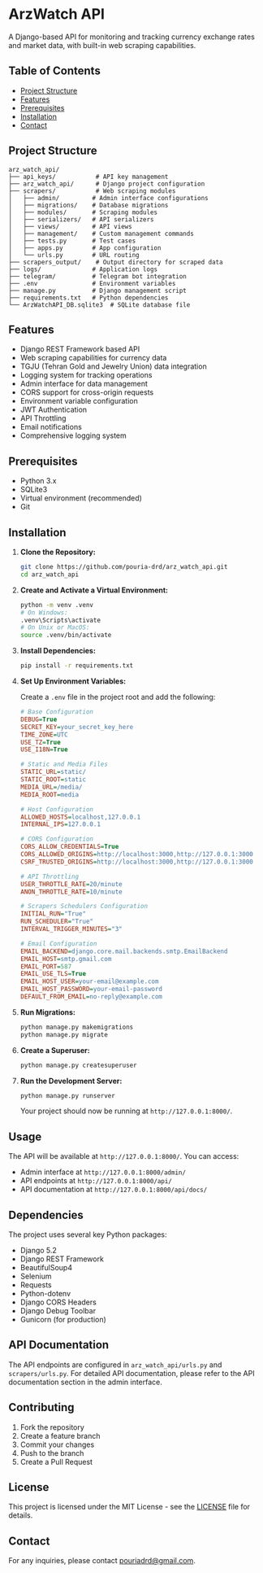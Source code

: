 # ArzWatch API

A Django-based API for monitoring and tracking currency exchange rates and market data, with built-in web scraping capabilities.

## Table of Contents

-   [Project Structure](#project-structure)
-   [Features](#features)
-   [Prerequisites](#prerequisites)
-   [Installation](#installation)
-   [Contact](#contact)

## Project Structure

```
arz_watch_api/
├── api_keys/           # API key management
├── arz_watch_api/      # Django project configuration
├── scrapers/           # Web scraping modules
│   ├── admin/         # Admin interface configurations
│   ├── migrations/    # Database migrations
│   ├── modules/       # Scraping modules
│   ├── serializers/   # API serializers
│   ├── views/         # API views
│   ├── management/    # Custom management commands
│   ├── tests.py       # Test cases
│   ├── apps.py        # App configuration
│   └── urls.py        # URL routing
├── scrapers_output/    # Output directory for scraped data
├── logs/              # Application logs
├── telegram/          # Telegram bot integration
├── .env               # Environment variables
├── manage.py          # Django management script
├── requirements.txt   # Python dependencies
└── ArzWatchAPI_DB.sqlite3  # SQLite database file
```

## Features

-   Django REST Framework based API
-   Web scraping capabilities for currency data
-   TGJU (Tehran Gold and Jewelry Union) data integration
-   Logging system for tracking operations
-   Admin interface for data management
-   CORS support for cross-origin requests
-   Environment variable configuration
-   JWT Authentication
-   API Throttling
-   Email notifications
-   Comprehensive logging system

## Prerequisites

-   Python 3.x
-   SQLite3
-   Virtual environment (recommended)
-   Git

## Installation

1. **Clone the Repository:**

    ```bash
    git clone https://github.com/pouria-drd/arz_watch_api.git
    cd arz_watch_api
    ```

2. **Create and Activate a Virtual Environment:**

    ```bash
    python -m venv .venv
    # On Windows:
    .venv\Scripts\activate
    # On Unix or MacOS:
    source .venv/bin/activate
    ```

3. **Install Dependencies:**

    ```bash
    pip install -r requirements.txt
    ```

4. **Set Up Environment Variables:**

    Create a `.env` file in the project root and add the following:

    ```ini
    # Base Configuration
    DEBUG=True
    SECRET_KEY=your_secret_key_here
    TIME_ZONE=UTC
    USE_TZ=True
    USE_I18N=True

    # Static and Media Files
    STATIC_URL=static/
    STATIC_ROOT=static
    MEDIA_URL=/media/
    MEDIA_ROOT=media

    # Host Configuration
    ALLOWED_HOSTS=localhost,127.0.0.1
    INTERNAL_IPS=127.0.0.1

    # CORS Configuration
    CORS_ALLOW_CREDENTIALS=True
    CORS_ALLOWED_ORIGINS=http://localhost:3000,http://127.0.0.1:3000
    CSRF_TRUSTED_ORIGINS=http://localhost:3000,http://127.0.0.1:3000

    # API Throttling
    USER_THROTTLE_RATE=20/minute
    ANON_THROTTLE_RATE=10/minute

    # Scrapers Schedulers Configuration
    INITIAL_RUN="True"
    RUN_SCHEDULER="True"
    INTERVAL_TRIGGER_MINUTES="3"

    # Email Configuration
    EMAIL_BACKEND=django.core.mail.backends.smtp.EmailBackend
    EMAIL_HOST=smtp.gmail.com
    EMAIL_PORT=587
    EMAIL_USE_TLS=True
    EMAIL_HOST_USER=your-email@example.com
    EMAIL_HOST_PASSWORD=your-email-password
    DEFAULT_FROM_EMAIL=no-reply@example.com
    ```

5. **Run Migrations:**

    ```bash
    python manage.py makemigrations
    python manage.py migrate
    ```

6. **Create a Superuser:**

    ```bash
    python manage.py createsuperuser
    ```

7. **Run the Development Server:**

    ```bash
    python manage.py runserver
    ```

    Your project should now be running at `http://127.0.0.1:8000/`.

## Usage

The API will be available at `http://127.0.0.1:8000/`. You can access:

-   Admin interface at `http://127.0.0.1:8000/admin/`
-   API endpoints at `http://127.0.0.1:8000/api/`
-   API documentation at `http://127.0.0.1:8000/api/docs/`

## Dependencies

The project uses several key Python packages:

-   Django 5.2
-   Django REST Framework
-   BeautifulSoup4
-   Selenium
-   Requests
-   Python-dotenv
-   Django CORS Headers
-   Django Debug Toolbar
-   Gunicorn (for production)

## API Documentation

The API endpoints are configured in `arz_watch_api/urls.py` and `scrapers/urls.py`. For detailed API documentation, please refer to the API documentation section in the admin interface.

## Contributing

1. Fork the repository
2. Create a feature branch
3. Commit your changes
4. Push to the branch
5. Create a Pull Request

## License

This project is licensed under the MIT License - see the [LICENSE](LICENSE) file for details.

## Contact

For any inquiries, please contact [pouriadrd@gmail.com](mailto:pouriadrd@gmail.com).
